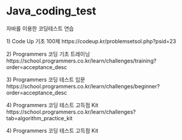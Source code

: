 # Java_coding_test
자바를 이용한 코딩테스트 연습
<p></p> 
<p> 1) Code Up 기초 100제 https://codeup.kr/problemsetsol.php?psid=23</p>
<p> 2) Programmers 코딩 기초 트레이닝 https://school.programmers.co.kr/learn/challenges/training?order=acceptance_desc</p>
<p> 3) Programmers 코딩 테스트 입문 https://school.programmers.co.kr/learn/challenges/beginner?order=acceptance_desc</p>
<p> 4) Programmers 코딩 테스트 고득점 Kit https://school.programmers.co.kr/learn/challenges?tab=algorithm_practice_kit</p>
<p> 4) Programmers 코딩 테스트 고득점 Kit<a href="https://school.programmers.co.kr/learn/challenges?tab=algorithm_practice_kit" target="_blank"></p>
